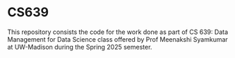 # CS639
This repository consists the code for the work done as part of CS 639: Data Management for Data Science class offered by Prof Meenakshi Syamkumar at UW-Madison during the Spring 2025 semester.